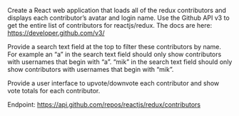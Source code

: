 Create a React web application that loads all of the redux contributors and displays each contributor’s avatar and login name. Use the Github API v3 to get the entire list of contributors for reactjs/redux. The docs are here: https://developer.github.com/v3/

Provide a search text field at the top to filter these contributors by name. For example an “a” in the search text field should only show contributors with usernames that begin with “a”. “mik” in the search text field should only show contributors with usernames that begin with “mik”.

Provide a user interface to upvote/downvote each contributor and show vote totals for each contributor.

Endpoint: https://api.github.com/repos/reactjs/redux/contributors
